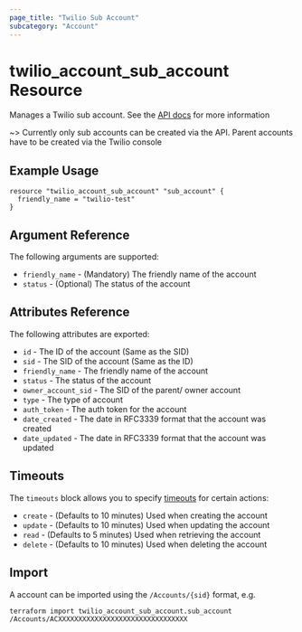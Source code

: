 ```yaml
---
page_title: "Twilio Sub Account"
subcategory: "Account"
---
```


# twilio_account_sub_account Resource

Manages a Twilio sub account. See the [API docs](https://www.twilio.com/docs/iam/api/account) for more information

~> Currently only sub accounts can be created via the API. Parent accounts have to be created via the Twilio console

## Example Usage

```hcl
resource "twilio_account_sub_account" "sub_account" {
  friendly_name = "twilio-test"
}
```

## Argument Reference

The following arguments are supported:

- `friendly_name` - (Mandatory) The friendly name of the account
- `status` - (Optional) The status of the account

## Attributes Reference

The following attributes are exported:

- `id` - The ID of the account (Same as the SID)
- `sid` - The SID of the account (Same as the ID)
- `friendly_name` - The friendly name of the account
- `status` - The status of the account
- `owner_account_sid` - The SID of the parent/ owner account
- `type` - The type of account
- `auth_token` - The auth token for the account
- `date_created` - The date in RFC3339 format that the account was created
- `date_updated` - The date in RFC3339 format that the account was updated

## Timeouts

The `timeouts` block allows you to specify [timeouts](https://www.terraform.io/docs/configuration/resources.html#timeouts) for certain actions:

- `create` - (Defaults to 10 minutes) Used when creating the account
- `update` - (Defaults to 10 minutes) Used when updating the account
- `read` - (Defaults to 5 minutes) Used when retrieving the account
- `delete` - (Defaults to 10 minutes) Used when deleting the account

## Import

A account can be imported using the `/Accounts/{sid}` format, e.g.

```shell
terraform import twilio_account_sub_account.sub_account /Accounts/ACXXXXXXXXXXXXXXXXXXXXXXXXXXXXXXXX
```
